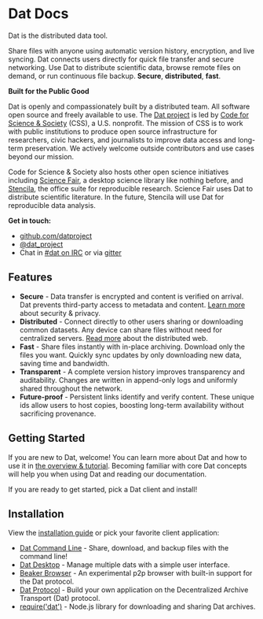 # Dat Docs

Dat is the distributed data tool.

Share files with anyone using automatic version history, encryption, and live syncing. Dat connects users directly for quick file transfer and secure networking. Use Dat to distribute scientific data, browse remote files on demand, or run continuous file backup. **Secure**, **distributed**, **fast**.

**Built for the Public Good**

Dat is openly and compassionately built by a distributed team. All software open source and freely available to use. The [Dat project](http://datproject.org) is led by [Code for Science & Society](http://codeforscience.org) (CSS), a U.S. nonprofit. The mission of CSS is to work with public institutions to produce open source infrastructure for researchers, civic hackers, and journalists to improve data access and long-term preservation. We actively welcome outside contributors and use cases beyond our mission.

Code for Science & Society also hosts other open science initiatives including [Science Fair](https://github.com/codeforscience/sciencefair/), a desktop science library like nothing before, and [Stencila](https://github.com/stencila), the office suite for reproducible research. Science Fair uses Dat to distribute scientific literature. In the future, Stencila will use Dat for reproducible data analysis.

**Get in touch:**

* [github.com/datproject](http://github.com/datproject)
* [@dat_project](http://twitter.com/dat_project)
* Chat in [#dat on IRC](http://webchat.freenode.net/?channels=dat) or via [gitter](https://gitter.im/datproject/discussions)

## Features

* **Secure** - Data transfer is encrypted and content is verified on arrival. Dat prevents third-party access to metadata and content. [Learn more](faq#security-and-privacy) about security & privacy.
* **Distributed** - Connect directly to other users sharing or downloading common datasets. Any device can share files without need for centralized servers. [Read more](terms#distributed-web) about the distributed web.
* **Fast** - Share files instantly with in-place archiving. Download only the files you want. Quickly sync updates by only downloading new data, saving time and bandwidth.
* **Transparent** - A complete version history improves transparency and auditability. Changes are written in append-only logs and uniformly shared throughout the network.
* **Future-proof** - Persistent links identify and verify content. These unique ids allow users to host copies, boosting long-term availability without sacrificing provenance.

## Getting Started

If you are new to Dat, welcome! You can learn more about Dat and how to use it in [the overview & tutorial](overview). Becoming familiar with core Dat concepts will help you when using Dat and reading our documentation.

If you are ready to get started, pick a Dat client and install!

## Installation

 View the [installation guide](http://datproject.org/install) or pick your favorite client application:

* [Dat Command Line](dat) - Share, download, and backup files with the command line!
* [Dat Desktop](https://datproject.org/install#desktop) - Manage multiple dats with a simple user interface.
* [Beaker Browser](http://beakerbrowser.com) - An experimental p2p browser with built-in support for the Dat protocol.
* [Dat Protocol](https://www.datprotocol.com) - Build your own application on the Decentralized Archive Transport (Dat) protocol.
* [require('dat')](http://github.com/datproject/dat-node) - Node.js library for downloading and sharing Dat archives.
